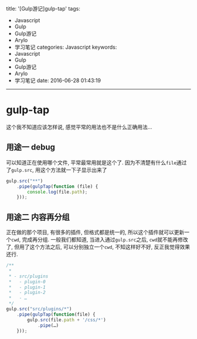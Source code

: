 title: '[Gulp游记]gulp-tap'
tags:
  - Javascript
  - Gulp
  - Gulp游记
  - Arylo
  - 学习笔记
categories: Javascript
keywords:
  - Javascript
  - Gulp
  - Gulp游记
  - Arylo
  - 学习笔记
date: 2016-06-28 01:43:19
---

# gulp-tap

这个我不知道应该怎样说, 感觉平常的用法也不是什么正确用法...

## 用途一 debug

可以知道正在使用哪个文件, 平常最常用就是这个了.
因为不清楚有什么`file`通过了`gulp.src`, 用这个方法就一下子显示出来了

```js
gulp.src("**")
    .pipe(gulpTap(function (file) {
        console.log(file.path);
    }));
```

## 用途二 内容再分组

正在做的那个项目, 有很多的插件, 但格式都是统一的, 所以这个插件就可以更新一个`cwd`, 完成再分组.
一般我们都知道, 当进入通过`gulp.src`之后, `cwd`就不能再修改了, 但用了这个方法之后, 可以分别独立一个`cwd`, 不知这样好不好, 反正我觉得效果还行.

```js
/**
 *
 * - src/plugins
 *   - plugin-0
 *   - plugin-1
 *   - plugin-2
 *   - …
 */
gulp.src("src/plugins/*")
    .pipe(gulpTap(function(file) {
        gulp.src(file.path + '/css/*')
            .pipe(…)
    }));
```
